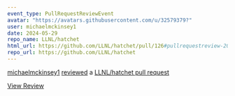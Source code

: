 ```yaml
---
event_type: PullRequestReviewEvent
avatar: "https://avatars.githubusercontent.com/u/32579379?"
user: michaelmckinsey1
date: 2024-05-29
repo_name: LLNL/hatchet
html_url: https://github.com/LLNL/hatchet/pull/126#pullrequestreview-2086337160
repo_url: https://github.com/LLNL/hatchet
---
```


<a href='https://github.com/michaelmckinsey1' target='_blank'>michaelmckinsey1</a> <a href='https://github.com/LLNL/hatchet/pull/126#pullrequestreview-2086337160' target='_blank'>reviewed</a> a <a href='https://github.com/LLNL/hatchet/pull/126' target='_blank'>LLNL/hatchet pull request</a>

<small></small>

<a href='https://github.com/LLNL/hatchet/pull/126#pullrequestreview-2086337160' target='_blank'>View Review</a>